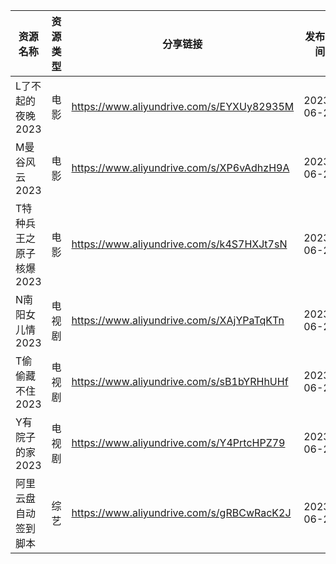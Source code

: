 | 资源名称           | 资源类型 | 分享链接                                      | 发布时间       |
| -------------- | ---- | ----------------------------------------- | ---------- |
| L了不起的夜晚2023    | 电影   | https://www.aliyundrive.com/s/EYXUy82935M | 2023-06-21 |
| M曼谷风云2023      | 电影   | https://www.aliyundrive.com/s/XP6vAdhzH9A | 2023-06-21 |
| T特种兵王之原子核爆2023 | 电影   | https://www.aliyundrive.com/s/k4S7HXJt7sN | 2023-06-21 |
| N南阳女儿情2023     | 电视剧  | https://www.aliyundrive.com/s/XAjYPaTqKTn | 2023-06-21 |
| T偷偷藏不住2023     | 电视剧  | https://www.aliyundrive.com/s/sB1bYRHhUHf | 2023-06-21 |
| Y有院子的家2023     | 电视剧  | https://www.aliyundrive.com/s/Y4PrtcHPZ79 | 2023-06-21 |
| 阿里云盘自动签到脚本     | 综艺   | https://www.aliyundrive.com/s/gRBCwRacK2J | 2023-06-21 |
